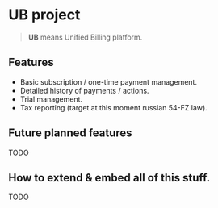 # UB project

> **UB** means Unified Billing platform.

## Features
* Basic subscription / one-time payment management.
* Detailed history of payments / actions. 
* Trial management.
* Tax reporting (target at this moment russian 54-FZ law).

## Future planned features
TODO 

## How to extend & embed all of this stuff.
TODO
